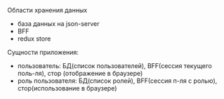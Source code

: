 Области хранения данных
- база данных на json-server
- BFF
- redux store

Сущности приложения:
- пользователь: БД(список пользователей), BFF(сессия текущего поль-ля), стор (отображение в браузере)
- роль пользователя: БД(список ролей), BFF(сессия п-ля с ролью), стор(использование в браузере) 